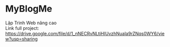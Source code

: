 # MyBlogMe
Lập Trình Web nâng cao <br>
Link full project: https://drive.google.com/file/d/1_nNECRvNLtiHIUvzhNuala9rZNqs0WY6/view?usp=sharing
